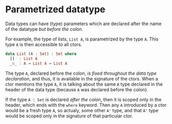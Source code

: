 # Parametrized datatype

Data types can have (type) parameters which are declared after the name of the datatype *but before the colon*.

For example, the type of lists, `List A`, is parametrized by the type `A`. This type `A` is then accessible to all ctors.

```hs
data List (A : Set) : Set where
  []  : List A
  _∷_ : A → List A → List A
```

The type `A`, declared before the colon, *is fixed throughout the data type declaration*, and thus, it is available in the signature of the ctors. When a ctor mentions the type `A`, it is talking about the same `A` type declared in the header of the data type (because `A` was declared before the colon).

If the type `A : Set` is declared *after the colon*, then it is scoped only in the header, which ends with the `where` keyword. Then any `A` introduced by a ctor would be a fresh type `A`, so actualy, some other `A'` type, and that `A'` type would be scoped only in the signature of that particular ctor.
